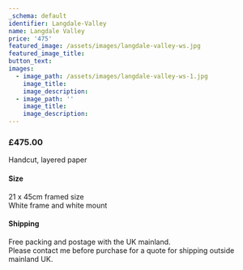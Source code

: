 ```yaml
---
_schema: default
identifier: Langdale-Valley
name: Langdale Valley
price: '475'
featured_image: /assets/images/langdale-valley-ws.jpg
featured_image_title:
button_text:
images:
  - image_path: /assets/images/langdale-valley-ws-1.jpg
    image_title:
    image_description:
  - image_path: ''
    image_title:
    image_description:
---
```

### **£475.00**

Handcut, layered paper

#### Size

21 x 45cm framed size<br>White frame and white mount

#### Shipping

Free packing and postage with the UK mainland.<br>Please contact me before purchase for a quote for shipping outside mainland UK.